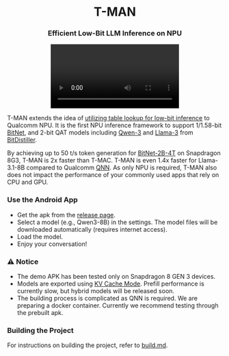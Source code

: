 <h1 align="center">
T-MAN
</h1>

<h3 align="center">
Efficient Low-Bit LLM Inference on NPU
</h3>

<div align="center">
<video src="https://github.com/user-attachments/assets/4da57932-5942-4a69-bf96-2ad158a3640c"></video>
</div>


T-MAN extends the idea of [utilizing table lookup for low-bit inference](https://dl.acm.org/doi/10.1145/3689031.3696099) to Qualcomm NPU. It is the first NPU inference framework to support 1/1.58-bit [BitNet](https://huggingface.co/microsoft/bitnet-b1.58-2B-4T), and 2-bit QAT models including [Qwen-3](https://huggingface.co/BitDistiller/Qwen-8B-w2g64-gptq) and [Llama-3](https://huggingface.co/BitDistiller/Llama-3.1-8B-Instruct-w2g64-gptq) from [BitDistiller](https://github.com/DD-DuDa/BitDistiller).

By achieving up to 50 t/s token generation for [BitNet-2B-4T](https://huggingface.co/microsoft/bitnet-b1.58-2B-4T) on Snapdragon 8G3, T-MAN is 2x faster than T-MAC. T-MAN is even 1.4x faster for Llama-3.1-8B compared to Qualcomm [QNN](https://aihub.qualcomm.com/mobile/models/llama_v3_1_8b_instruct). As only NPU is required, T-MAN also does not impact the performance of your commonly used apps that rely on CPU and GPU.

### Use the Android App

- Get the apk from the [release page]().
- Select a model (e.g., Qwen3-8B) in the settings. The model files will be downloaded automatically (requires internet access).
- Load the model.
- Enjoy your conversation!

### :warning: Notice

- The demo APK has been tested only on Snapdragon 8 GEN 3 devices.
- Models are exported using [KV Cache Mode](https://github.com/pytorch/executorch/blob/main/examples/qualcomm/oss_scripts/llama/README.md). Prefill performance is currently slow, but hybrid models will be released soon.
- The building process is complicated as QNN is required. We are preparing a docker container. Currently we recommend testing through the prebuilt apk.

### Building the Project

For instructions on building the project, refer to [build.md](docs/build.md).
